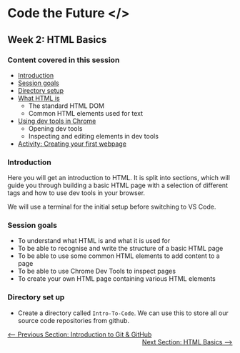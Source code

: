 # Code the Future </>

## Week 2: HTML Basics

### Content covered in this session

- [Introduction](#Introduction)
- [Session goals](#Session-goals)
- [Directory setup](#Directory-set-up)
- [What HTML is](html_basics_section_00.md)
  - The standard HTML DOM
  - Common HTML elements used for text
- [Using dev tools in Chrome](html_basics_section_01.md)
  - Opening dev tools
  - Inspecting and editing elements in dev tools
- [Activity: Creating your first webpage](html_basics_section_02.md)

### Introduction

Here you will get an introduction to HTML. It is split into sections, which will guide you through building a basic HTML page with a selection of different tags and how to use dev tools in your browser.

We will use a terminal for the initial setup before switching to VS Code.

### Session goals

- To understand what HTML is and what it is used for
- To be able to recognise and write the structure of a basic HTML page
- To be able to use some common HTML elements to add content to a page
- To be able to use Chrome Dev Tools to inspect pages
- To create your own HTML page containing various HTML elements

### Directory set up

- Create a directory called `Intro-To-Code`. We can use this to store all our source code repositories from github.

<div style="width: 100%">
<a href='../week-1/intro_to_github.md'><-- Previous Section: Introduction to Git & GitHub</a>
<div align="right"><a  href='html_basics.md'>Next Section: HTML Basics --></a></div>
</div>
